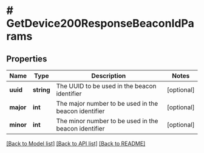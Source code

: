 # # GetDevice200ResponseBeaconIdParams

## Properties

Name | Type | Description | Notes
------------ | ------------- | ------------- | -------------
**uuid** | **string** | The UUID to be used in the beacon identifier | [optional]
**major** | **int** | The major number to be used in the beacon identifier | [optional]
**minor** | **int** | The minor number to be used in the beacon identifier | [optional]

[[Back to Model list]](../../README.md#models) [[Back to API list]](../../README.md#endpoints) [[Back to README]](../../README.md)

